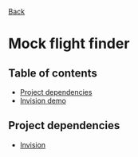 [Back](https://github.com/seanedw1/Portfolio/tree/master/FrontEnd)

# Mock flight finder

## Table of contents

* [Project dependencies](#project-dependencies)
* [Invision demo](https://invis.io/K661KKVVB)


## Project dependencies

* [Invision](https://angularjs.org/)

